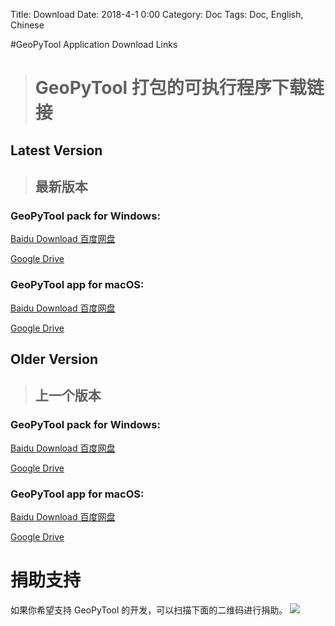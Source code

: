 Title: Download
Date: 2018-4-1 0:00
Category: Doc
Tags: Doc, English, Chinese

#GeoPyTool Application Download Links
># GeoPyTool 打包的可执行程序下载链接

## Latest Version
>## 最新版本


### GeoPyTool pack for Windows:
[Baidu Download 百度网盘](https://pan.baidu.com/s/1yy_2GJftNcmiSqzaBBFbSg)


[Google Drive](https://drive.google.com/open?id=1QpdggIGAlS7T8vs9j6BvmJyTo7vJfMQg)




### GeoPyTool app for macOS:
[Baidu Download 百度网盘](https://pan.baidu.com/s/1R-f-4RrQMOskwMosVxy-Dw)

[Google Drive](https://drive.google.com/open?id=1fthyoVdvrOYtG9cayvFyh1WiCrO-sZLs)



## Older Version
>## 上一个版本


### GeoPyTool pack for Windows:
[Baidu Download 百度网盘](https://pan.baidu.com/s/1fuLx2shSyhCruNTXhG79Hw)


[Google Drive](https://drive.google.com/open?id=1epNP5ey1cTOoMOISW8P-ckLwhjWiz7zv)




### GeoPyTool app for macOS:
[Baidu Download 百度网盘](https://pan.baidu.com/s/1aJv7gmZPc_6uaP0ulVfDsg)

[Google Drive](https://drive.google.com/open?id=1e5merB4pkwtKjsBfCkvCGwETOrOVWb98)




# 捐助支持

如果你希望支持 GeoPyTool 的开发，可以扫描下面的二维码进行捐助。
![](https://raw.githubusercontent.com/GeoPyTool/GeoPyTool/master/img/WeChatQrCode.png)

